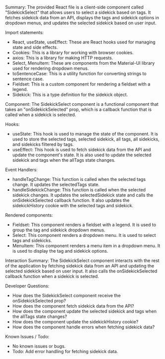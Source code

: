 Summary:
The provided React file is a client-side component called "SidekickSelect" that allows users to select a sidekick based on tags. It fetches sidekick data from an API, displays the tags and sidekick options in dropdown menus, and updates the selected sidekick based on user input.

Import statements:
- React, useState, useEffect: These are React hooks used for managing state and side effects.
- Cookies: This is a library for working with browser cookies.
- axios: This is a library for making HTTP requests.
- Select, MenuItem: These are components from the Material-UI library used for rendering dropdown menus.
- toSentenceCase: This is a utility function for converting strings to sentence case.
- Fieldset: This is a custom component for rendering a fieldset with a legend.
- Sidekick: This is a type definition for the sidekick object.

Component:
The SidekickSelect component is a functional component that takes an "onSidekickSelected" prop, which is a callback function that is called when a sidekick is selected.

Hooks:
- useState: This hook is used to manage the state of the component. It is used to store the selected tags, selected sidekick, all tags, all sidekicks, and sidekicks filtered by tags.
- useEffect: This hook is used to fetch sidekick data from the API and update the component's state. It is also used to update the selected sidekick and tags when the allTags state changes.

Event Handlers:
- handleTagChange: This function is called when the selected tags change. It updates the selectedTags state.
- handleSidekickChange: This function is called when the selected sidekick changes. It updates the selectedSidekick state and calls the onSidekickSelected callback function. It also updates the sidekickHistory cookie with the selected tags and sidekick.

Rendered components:
- Fieldset: This component renders a fieldset with a legend. It is used to group the tag and sidekick dropdown menus.
- Select: This component renders a dropdown menu. It is used to select tags and sidekicks.
- MenuItem: This component renders a menu item in a dropdown menu. It is used to display the tag and sidekick options.

Interaction Summary:
The SidekickSelect component interacts with the rest of the application by fetching sidekick data from an API and updating the selected sidekick based on user input. It also calls the onSidekickSelected callback function when a sidekick is selected.

Developer Questions:
- How does the SidekickSelect component receive the onSidekickSelected prop?
- How does the component fetch sidekick data from the API?
- How does the component update the selected sidekick and tags when the allTags state changes?
- How does the component update the sidekickHistory cookie?
- How does the component handle errors when fetching sidekick data?

Known Issues / Todo:
- No known issues or bugs.
- Todo: Add error handling for fetching sidekick data.